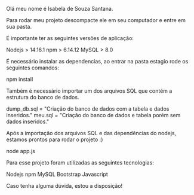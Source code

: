 Olá meu nome é Isabela de Souza Santana.

Para rodar meu projeto descompacte ele em seu computador e entre em sua pasta.

É importante ter as seguintes versões de aplicação:

Nodejs > 14.16.1
npm > 6.14.12
MySQL > 8.0

É necessário instalar as dependencias, ao entrar na pasta estagio rode os seguintes comandos:

npm install




Também é necessário importar um dos arquivos SQL que contém a estrutura do banco de dados.

dump_db.sql = "Criação do banco de dados com a tabela e dados inseridos."
meu.sql = "Criação do banco de dados e tabela porém sem dados inseridos."

Após a importação dos arquivos SQL e das dependências do nodejs, estamos prontos para rodar o projeto :)

node app.js

Para esse projeto foram utilizadas as seguintes tecnologias:

Nodejs
npm
MySQL
Bootstrap
Javascript

Caso tenha alguma dúvida, estou a disposição!